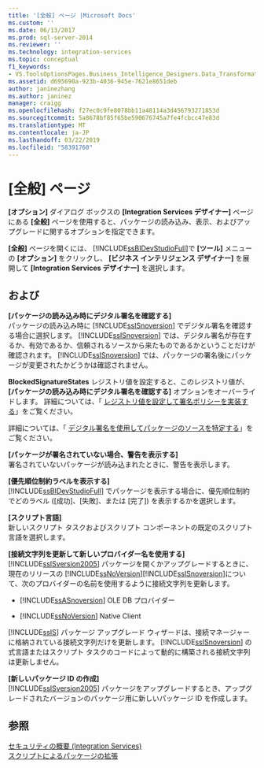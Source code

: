 ```yaml
---
title: '[全般] ページ |Microsoft Docs'
ms.custom: ''
ms.date: 06/13/2017
ms.prod: sql-server-2014
ms.reviewer: ''
ms.technology: integration-services
ms.topic: conceptual
f1_keywords:
- VS.ToolsOptionsPages.Business_Intelligence_Designers.Data_Transformation_Designers.General
ms.assetid: d695690a-923b-4036-945e-7621e8651deb
author: janinezhang
ms.author: janinez
manager: craigg
ms.openlocfilehash: f27ec0c9fe8078bb11a48114a3d456793271853d
ms.sourcegitcommit: 5a8678bf85f65be590676745a7fe4fcbcc47e83d
ms.translationtype: MT
ms.contentlocale: ja-JP
ms.lasthandoff: 03/22/2019
ms.locfileid: "58391760"
---
```

# <a name="general-page"></a>[全般] ページ
  **[オプション]** ダイアログ ボックスの **[Integration Services デザイナー]** ページにある **[全般]** ページを使用すると、パッケージの読み込み、表示、およびアップグレードに関するオプションを指定できます。  
  
 **[全般]** ページを開くには、 [!INCLUDE[ssBIDevStudioFull](../includes/ssbidevstudiofull-md.md)]で **[ツール]** メニューの **[オプション]** をクリックし、 **[ビジネス インテリジェンス デザイナー]** を展開して **[Integration Services デザイナー]** を選択します。  
  
## <a name="options"></a>および  
 **[パッケージの読み込み時にデジタル署名を確認する]**  
 パッケージの読み込み時に [!INCLUDE[ssISnoversion](../includes/ssisnoversion-md.md)] でデジタル署名を確認する場合に選択します。 [!INCLUDE[ssISnoversion](../includes/ssisnoversion-md.md)] では、デジタル署名が存在するか、有効であるか、信頼されるソースから来たものであるかということだけが確認されます。 [!INCLUDE[ssISnoversion](../includes/ssisnoversion-md.md)] では、パッケージの署名後にパッケージが変更されたかどうかは確認されません。  
  
 **BlockedSignatureStates** レジストリ値を設定すると、このレジストリ値が、**[パッケージの読み込み時にデジタル署名を確認する]** オプションをオーバーライドします。 詳細については、「 [レジストリ値を設定して署名ポリシーを実装する](implement-a-signing-policy-by-setting-a-registry-value.md)」をご覧ください。  
  
 詳細については、「 [デジタル署名を使用してパッケージのソースを特定する](security/identify-the-source-of-packages-with-digital-signatures.md)」をご覧ください。  
  
 **[パッケージが署名されていない場合、警告を表示する]**  
 署名されていないパッケージが読み込まれたときに、警告を表示します。  
  
 **[優先順位制約ラベルを表示する]**  
 [!INCLUDE[ssBIDevStudioFull](../includes/ssbidevstudiofull-md.md)] でパッケージを表示する場合に、優先順位制約でどのラベル ([成功]、[失敗]、または [完了]) を表示するかを選択します。  
  
 **[スクリプト言語]**  
 新しいスクリプト タスクおよびスクリプト コンポーネントの既定のスクリプト言語を選択します。  
  
 **[接続文字列を更新して新しいプロバイダー名を使用する]**  
 [!INCLUDE[ssISversion2005](../includes/ssisversion2005-md.md)] パッケージを開くかアップグレードするときに、現在のリリースの [!INCLUDE[ssNoVersion](../includes/ssnoversion-md.md)][!INCLUDE[ssISnoversion](../includes/ssisnoversion-md.md)]について、次のプロバイダーの名前を使用するように接続文字列を更新します。  
  
-   [!INCLUDE[ssASnoversion](../includes/ssasnoversion-md.md)] OLE DB プロバイダー  
  
-   [!INCLUDE[ssNoVersion](../includes/ssnoversion-md.md)] Native Client  
  
 [!INCLUDE[ssIS](../includes/ssis-md.md)] パッケージ アップグレード ウィザードは、接続マネージャーに格納されている接続文字列だけを更新します。 [!INCLUDE[ssISnoversion](../includes/ssisnoversion-md.md)] の式言語またはスクリプト タスクのコードによって動的に構築される接続文字列は更新しません。  
  
 **[新しいパッケージ ID の作成]**  
 [!INCLUDE[ssISversion2005](../includes/ssisversion2005-md.md)] パッケージをアップグレードするとき、アップグレードされたバージョンのパッケージ用に新しいパッケージ ID を作成します。  
  
## <a name="see-also"></a>参照  
 [セキュリティの概要 &#40;Integration Services&#41;](security/security-overview-integration-services.md)   
 [スクリプトによるパッケージの拡張](extending-packages-scripting/extending-packages-with-scripting.md)  
  
  
